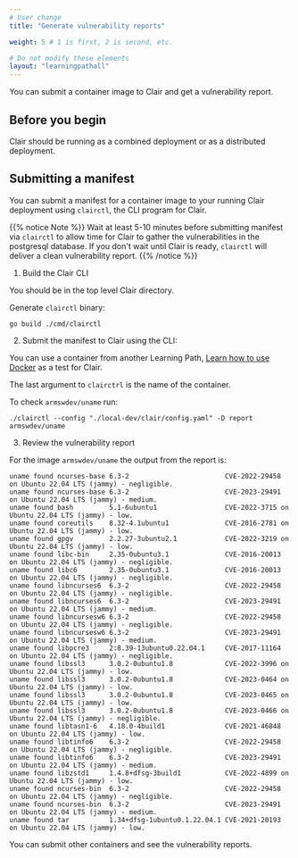 ```yaml
---
# User change
title: "Generate vulnerability reports"

weight: 5 # 1 is first, 2 is second, etc.

# Do not modify these elements
layout: "learningpathall"
---
```


You can submit a container image to Clair and get a vulnerability report.

## Before you begin

Clair should be running as a combined deployment or as a distributed deployment.

## Submitting a manifest

You can submit a manifest for a container image to your running Clair deployment using `clairctl`, the CLI program for Clair. 

{{% notice Note %}}
Wait at least 5-10 minutes before submitting manifest via `clairctl` to allow time for Clair to gather the vulnerabilities in the postgresql database. If you don't wait until Clair is ready, `clairctl` will deliver a clean vulnerability report.
{{% /notice %}}

1. Build the Clair CLI

You should be in the top level Clair directory.

Generate `clairctl` binary:

```console
go build ./cmd/clairctl
```

2. Submit the manifest to Clair using the CLI:

You can use a container from another Learning Path, [Learn how to use Docker](/learning-paths/cross-platform/docker/) as a test for Clair. 

The last argument to `clairctrl` is the name of the container. 

To check `armswdev/uname` run:

```console
./clairctl --config "./local-dev/clair/config.yaml" -D report armswdev/uname
```

3. Review the vulnerability report

For the image `armswdev/uname` the output from the report is:

```output
uname found ncurses-base 6.3-2                        CVE-2022-29458 on Ubuntu 22.04 LTS (jammy) - negligible.
uname found ncurses-base 6.3-2                        CVE-2023-29491 on Ubuntu 22.04 LTS (jammy) - medium.
uname found bash         5.1-6ubuntu1                 CVE-2022-3715 on Ubuntu 22.04 LTS (jammy) - low.
uname found coreutils    8.32-4.1ubuntu1              CVE-2016-2781 on Ubuntu 22.04 LTS (jammy) - low.
uname found gpgv         2.2.27-3ubuntu2.1            CVE-2022-3219 on Ubuntu 22.04 LTS (jammy) - low.
uname found libc-bin     2.35-0ubuntu3.1              CVE-2016-20013 on Ubuntu 22.04 LTS (jammy) - negligible.
uname found libc6        2.35-0ubuntu3.1              CVE-2016-20013 on Ubuntu 22.04 LTS (jammy) - negligible.
uname found libncurses6  6.3-2                        CVE-2022-29458 on Ubuntu 22.04 LTS (jammy) - negligible.
uname found libncurses6  6.3-2                        CVE-2023-29491 on Ubuntu 22.04 LTS (jammy) - medium.
uname found libncursesw6 6.3-2                        CVE-2022-29458 on Ubuntu 22.04 LTS (jammy) - negligible.
uname found libncursesw6 6.3-2                        CVE-2023-29491 on Ubuntu 22.04 LTS (jammy) - medium.
uname found libpcre3     2:8.39-13ubuntu0.22.04.1     CVE-2017-11164 on Ubuntu 22.04 LTS (jammy) - negligible.
uname found libssl3      3.0.2-0ubuntu1.8             CVE-2022-3996 on Ubuntu 22.04 LTS (jammy) - low.
uname found libssl3      3.0.2-0ubuntu1.8             CVE-2023-0464 on Ubuntu 22.04 LTS (jammy) - low.
uname found libssl3      3.0.2-0ubuntu1.8             CVE-2023-0465 on Ubuntu 22.04 LTS (jammy) - low.
uname found libssl3      3.0.2-0ubuntu1.8             CVE-2023-0466 on Ubuntu 22.04 LTS (jammy) - negligible.
uname found libtasn1-6   4.18.0-4build1               CVE-2021-46848 on Ubuntu 22.04 LTS (jammy) - low.
uname found libtinfo6    6.3-2                        CVE-2022-29458 on Ubuntu 22.04 LTS (jammy) - negligible.
uname found libtinfo6    6.3-2                        CVE-2023-29491 on Ubuntu 22.04 LTS (jammy) - medium.
uname found libzstd1     1.4.8+dfsg-3build1           CVE-2022-4899 on Ubuntu 22.04 LTS (jammy) - low.
uname found ncurses-bin  6.3-2                        CVE-2022-29458 on Ubuntu 22.04 LTS (jammy) - negligible.
uname found ncurses-bin  6.3-2                        CVE-2023-29491 on Ubuntu 22.04 LTS (jammy) - medium.
uname found tar          1.34+dfsg-1ubuntu0.1.22.04.1 CVE-2021-20193 on Ubuntu 22.04 LTS (jammy) - low.
```

You can submit other containers and see the vulnerability reports.